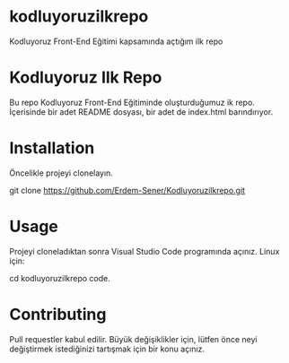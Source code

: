# kodluyoruzilkrepo
Kodluyoruz Front-End Eğitimi kapsamında açtığım ilk repo
# Kodluyoruz Ilk Repo
Bu repo Kodluyoruz Front-End Eğitiminde oluşturduğumuz ik repo. İçerisinde bir adet README dosyası, bir adet de index.html barındırıyor.

# Installation
Öncelikle projeyi clonelayın.

git clone https://github.com/Erdem-Sener/Kodluyoruzilkrepo.git
# Usage
Projeyi cloneladıktan sonra Visual Studio Code programında açınız. Linux için:

cd kodluyoruzilkrepo
code.
# Contributing
Pull requestler kabul edilir. Büyük değişiklikler için, lütfen önce neyi değiştirmek istediğinizi tartışmak için bir konu açınız.
